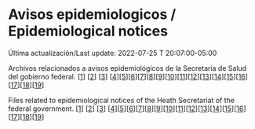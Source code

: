 # Avisos epidemiologicos / Epidemiological notices

Última actualización/Last update: 2022-07-25 T 20:07:00-05:00

Archivos relacionados a avisos epidemiológicos de la Secretaría de Salud del gobierno federal. [[1](https://www.gob.mx/salud/documentos/aviso-epidemiologico-casos-de-infeccion-respiratoria-asociados-a-nuevo-coronavirus-2019-ncov)] [[2](https://www.gob.mx/salud/documentos/aviso-epidemiologico-enfermedad-covid-19-por-sars_cov-2-actualizacion)] [[3](https://www.gob.mx/salud/documentos/aviso-preventivo-de-viajes-internacionales-por-pandemia-de-covid-19-causada-por-sars-cov-2)] [[4](https://www.gob.mx/salud/documentos/aviso-preventivo-de-viaje-personas-que-retornan-o-son-repatriadas-de-cruceros-internacionales-por-pandemia-de-covid-19-causada-sars_cov-2)][[5](https://www.gob.mx/salud/documentos/aviso-preventivo-de-viajes-internacionales-por-pandemia-de-covid-19-causada-por-sars-cov-2-262355)][[6](https://www.gob.mx/salud/documentos/aviso-epidemiologico-covid-19-durante-el-embarazo-262415)][[7](https://www.gob.mx/salud/documentos/aviso-preventivo-de-viajes-internacionales-por-pandemia-de-covid-19-causada-por-sars-cov-2-262355)][[8](https://www.gob.mx/salud/documentos/aviso-epidemiologico-variantes-sars-cov2)][[9](https://www.gob.mx/salud/documentos/aviso-preventivo-de-viaje-a-republica-democratica-del-congo-y-guinea-por-brotes-activos-de-enfermedad-por-virus-del-ebola)][[10](https://www.gob.mx/salud/documentos/aviso-preventivo-de-viaje-a-republica-democratica-del-congo-y-guinea-por-brotes-activos-de-enfermedad-por-virus-del-ebola)][[11](https://www.gob.mx/salud/documentos/aviso-epidemiologico-covid-19-durante-el-embarazo-278944)][[12](https://www.gob.mx/salud/documentos/aviso-preventivo-de-viaje-por-pandemia-de-covid19-causada-por-sarscov2-y-sus-variantes-geneticas)][[13](https://www.gob.mx/salud/documentos/aviso-epidemiologico-candida-auris-septiembre-2021)][[14](https://www.gob.mx/salud/documentos/aviso-preventivo-de-viaje-por-pandemia-de-covid19-causada-por-sarscov2-y-sus-variantes-geneticas)][[15](https://www.gob.mx/salud/documentos/aviso-preventivo-de-viajes-internacionales-por-pandemia-de-covid-19)][[16](https://www.gob.mx/cms/uploads/attachment/file/723286/AE_Hepatitis_040522.pdf)][[17](https://www.gob.mx/salud/documentos/actualizacion-aviso-epidemiologico-de-hepatitis-aguda-grave-de-etiologia-desconocida)][[18](https://www.gob.mx/salud/documentos/aviso-epidemiologico-viruela_simica)][[19](https://viruela.salud.gob.mx/documentos_consulta_profesionales.html)]

Files related to epidemiological notices of the Heath Secretariat of the federal government.  [[1](https://www.gob.mx/salud/documentos/aviso-epidemiologico-casos-de-infeccion-respiratoria-asociados-a-nuevo-coronavirus-2019-ncov)] [[2](https://www.gob.mx/salud/documentos/aviso-epidemiologico-enfermedad-covid-19-por-sars_cov-2-actualizacion)] [[3](https://www.gob.mx/salud/documentos/aviso-preventivo-de-viajes-internacionales-por-pandemia-de-covid-19-causada-por-sars-cov-2)] [[4](https://www.gob.mx/salud/documentos/aviso-preventivo-de-viaje-personas-que-retornan-o-son-repatriadas-de-cruceros-internacionales-por-pandemia-de-covid-19-causada-sars_cov-2)][[5](https://www.gob.mx/salud/documentos/aviso-preventivo-de-viajes-internacionales-por-pandemia-de-covid-19-causada-por-sars-cov-2-262355)][[6](https://www.gob.mx/salud/documentos/aviso-epidemiologico-covid-19-durante-el-embarazo-262415)][[7](https://www.gob.mx/salud/documentos/aviso-preventivo-de-viajes-internacionales-por-pandemia-de-covid-19-causada-por-sars-cov-2-262355)][[8](https://www.gob.mx/salud/documentos/aviso-epidemiologico-variantes-sars-cov2)][[9](https://www.gob.mx/salud/documentos/aviso-preventivo-de-viaje-a-republica-democratica-del-congo-y-guinea-por-brotes-activos-de-enfermedad-por-virus-del-ebola)][[10](https://www.gob.mx/salud/documentos/aviso-preventivo-de-viaje-a-republica-democratica-del-congo-y-guinea-por-brotes-activos-de-enfermedad-por-virus-del-ebola)][[11](https://www.gob.mx/salud/documentos/aviso-epidemiologico-covid-19-durante-el-embarazo-278944)][[12](https://www.gob.mx/salud/documentos/aviso-preventivo-de-viaje-por-pandemia-de-covid19-causada-por-sarscov2-y-sus-variantes-geneticas)][[13](https://www.gob.mx/salud/documentos/aviso-epidemiologico-candida-auris-septiembre-2021)][[14](https://www.gob.mx/salud/documentos/aviso-preventivo-de-viaje-por-pandemia-de-covid19-causada-por-sarscov2-y-sus-variantes-geneticas)][[15](https://www.gob.mx/salud/documentos/aviso-preventivo-de-viajes-internacionales-por-pandemia-de-covid-19)][[16](https://www.gob.mx/cms/uploads/attachment/file/723286/AE_Hepatitis_040522.pdf)][[17](https://www.gob.mx/salud/documentos/actualizacion-aviso-epidemiologico-de-hepatitis-aguda-grave-de-etiologia-desconocida)][[18](https://www.gob.mx/salud/documentos/aviso-epidemiologico-viruela_simica)][[19](https://viruela.salud.gob.mx/documentos_consulta_profesionales.html)]
